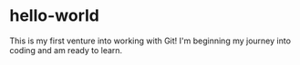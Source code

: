 # hello-world
This is my first venture into working with Git!
I'm beginning my journey into coding and am ready to learn.
